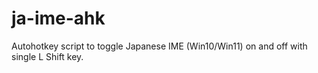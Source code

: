 # ja-ime-ahk
Autohotkey script to toggle Japanese IME (Win10/Win11) on and off with single L Shift key.

